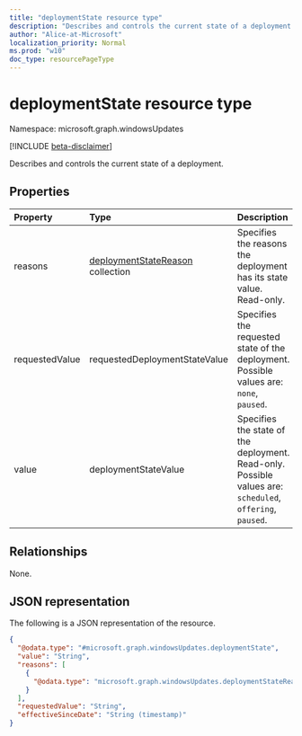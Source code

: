 ```yaml
---
title: "deploymentState resource type"
description: "Describes and controls the current state of a deployment."
author: "Alice-at-Microsoft"
localization_priority: Normal
ms.prod: "w10"
doc_type: resourcePageType
---
```


# deploymentState resource type

Namespace: microsoft.graph.windowsUpdates

[!INCLUDE [beta-disclaimer](../../includes/beta-disclaimer.md)]

Describes and controls the current state of a deployment.

## Properties
|Property|Type|Description|
|:---|:---|:---|
|reasons|[deploymentStateReason](../resources/windowsupdates-deploymentstatereason.md) collection|Specifies the reasons the deployment has its state value. Read-only.|
|requestedValue|requestedDeploymentStateValue|Specifies the requested state of the deployment. Possible values are: `none`, `paused`.|
|value|deploymentStateValue|Specifies the state of the deployment. Read-only. Possible values are: `scheduled`, `offering`, `paused`.|

<!-- |effectiveSinceDateTime|DateTimeOffset|Date on which the current state became effective. Read-only.| -->

## Relationships
None.

## JSON representation
The following is a JSON representation of the resource.
<!-- {
  "blockType": "resource",
  "@odata.type": "microsoft.graph.windowsUpdates.deploymentState"
}
-->
``` json
{
  "@odata.type": "#microsoft.graph.windowsUpdates.deploymentState",
  "value": "String",
  "reasons": [
    {
      "@odata.type": "microsoft.graph.windowsUpdates.deploymentStateReason"
    }
  ],
  "requestedValue": "String",
  "effectiveSinceDate": "String (timestamp)"
}
```

